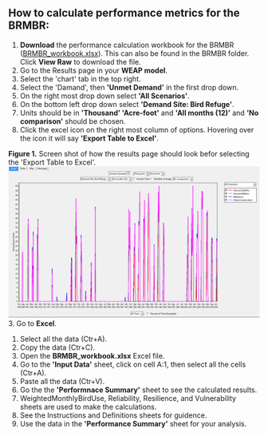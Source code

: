 ## How to calculate performance metrics for the BRMBR:
1. **Download** the performance calculation workbook for the BRMBR ([BRMBR_workbook.xlsx](https://github.com/CEE-6490-RiverBasinPlanning/Spring-2016/blob/master/CombinedWEAPArea/BRMBR%20Performance%20Metric%20Calcs/BRMBR_workbook.xlsx)). This can also be found in the BRMBR folder. Click **View Raw** to download the file. 
2. Go to the Results page in your **WEAP model**.
  1. Select the 'chart' tab in the top right.
  2. Select the 'Damand', then **'Unmet Demand'** in the first drop down. 
  3. On the right most drop down select **'All Scenarios'**.
  4. On the bottom left drop down select **'Demand Site: Bird Refuge'**.
  5. Units should be in **'Thousand' 'Acre-foot'** and **'All months (12)'** and **'No comparison'** should be chosen. 
  6. Click the excel icon on the right most column of options. Hovering over the icon it will say **'Export Table to Excel'**.
  
  **Figure 1.** Screen shot of how the results page should look befor selecting the 'Export Table to Excel'.  
![Figure 1.](https://raw.githubusercontent.com/CEE-6490-RiverBasinPlanning/Spring-2016/master/CombinedWEAPArea/BRMBR%20Performance%20Metric%20Calcs/Screen%20Shot%202016-04-22%20at%208.09.25%20PM.png)
3. Go to **Excel**.
  1. Select all the data (Ctr+A).
  2. Copy the data (Ctr+C).
4. Open the **BRMBR_workbook.xlsx** Excel file.
  1. Go to the **'Input Data'** sheet, click on cell A:1, then select all the cells (Ctr+A).
  2. Paste all the data (Ctr+V).
  3. Go the the **'Performnace Summary'** sheet to see the calculated results.
  4. WeightedMonthlyBirdUse, Reliability, Resilience, and Vulnerability sheets are used to make the calculations. 
  5. See the Instructions and Definitions sheets for guidence. 
5. Use the data in the **'Performance Summary'** sheet for your analysis.
